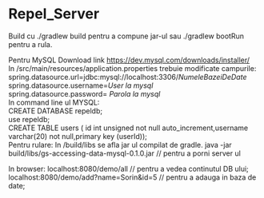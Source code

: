 # Repel_Server

Build cu ./gradlew build pentru a compune jar-ul  sau  ./gradlew bootRun pentru a rula.

Pentru MySQL
Download link https://dev.mysql.com/downloads/installer/
 <br/>
 In /src/main/resources/application.properties trebuie modificate campurile:
 <br/>
spring.datasource.url=jdbc:mysql://localhost:3306/*NumeleBazeiDeDate*
<br/>
spring.datasource.username=*User la mysql*
<br/>
spring.datasource.password= *Parola la mysql*
<br/>
In command line ul MYSQL:
<br/>
CREATE DATABASE repeldb;
<br/>
use repeldb;
<br/>
CREATE TABLE users ( id int unsigned not null auto_increment,username varchar(20) not null,primary key (userId));
<br/>
Pentru rulare:
In /build/libs se afla jar ul compilat de gradle.
java -jar build/libs/gs-accessing-data-mysql-0.1.0.jar // pentru a porni server ul 

In browser:
localhost:8080/demo/all // pentru a vedea continutul DB ului;
localhost:8080/demo/add?name=Sorin&id=5 // pentru a adauga in baza de date; 
